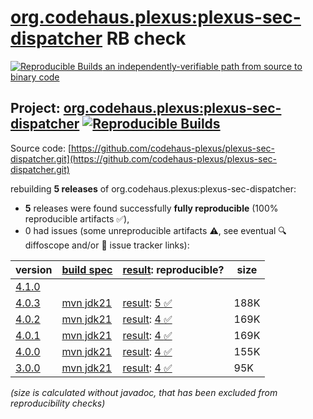 [org.codehaus.plexus:plexus-sec-dispatcher](https://central.sonatype.com/artifact/org.codehaus.plexus/plexus-sec-dispatcher/versions) RB check
=======

[![Reproducible Builds](https://reproducible-builds.org/images/logos/rb.svg) an independently-verifiable path from source to binary code](https://reproducible-builds.org/)

## Project: [org.codehaus.plexus:plexus-sec-dispatcher](https://central.sonatype.com/artifact/org.codehaus.plexus/plexus-sec-dispatcher/versions) [![Reproducible Builds](https://img.shields.io/endpoint?url=https://raw.githubusercontent.com/jvm-repo-rebuild/reproducible-central/master/content/org/codehaus/plexus/plexus-sec-dispatcher/badge.json)](https://github.com/jvm-repo-rebuild/reproducible-central/blob/master/content/org/codehaus/plexus/plexus-sec-dispatcher/README.md)

Source code: [https://github.com/codehaus-plexus/plexus-sec-dispatcher.git](https://github.com/codehaus-plexus/plexus-sec-dispatcher.git)

rebuilding **5 releases** of org.codehaus.plexus:plexus-sec-dispatcher:
- **5** releases were found successfully **fully reproducible** (100% reproducible artifacts :white_check_mark:),
- 0 had issues (some unreproducible artifacts :warning:, see eventual :mag: diffoscope and/or :memo: issue tracker links):

| version | [build spec](/BUILDSPEC.md) | [result](https://reproducible-builds.org/docs/jvm/): reproducible? | size |
| -- | --------- | ------ | -- |
| [4.1.0](https://central.sonatype.com/artifact/org.codehaus.plexus/plexus-sec-dispatcher/4.1.0/pom) | | | |
| [4.0.3](https://central.sonatype.com/artifact/org.codehaus.plexus/plexus-sec-dispatcher/4.0.3/pom) | [mvn jdk21](plexus-sec-dispatcher-4.0.3.buildspec) | [result](plexus-sec-dispatcher-4.0.3.buildinfo): [5 :white_check_mark: ](plexus-sec-dispatcher-4.0.3.buildcompare) | 188K |
| [4.0.2](https://central.sonatype.com/artifact/org.codehaus.plexus/plexus-sec-dispatcher/4.0.2/pom) | [mvn jdk21](plexus-sec-dispatcher-4.0.2.buildspec) | [result](plexus-sec-dispatcher-4.0.2.buildinfo): [4 :white_check_mark: ](plexus-sec-dispatcher-4.0.2.buildcompare) | 169K |
| [4.0.1](https://central.sonatype.com/artifact/org.codehaus.plexus/plexus-sec-dispatcher/4.0.1/pom) | [mvn jdk21](plexus-sec-dispatcher-4.0.1.buildspec) | [result](plexus-sec-dispatcher-4.0.1.buildinfo): [4 :white_check_mark: ](plexus-sec-dispatcher-4.0.1.buildcompare) | 169K |
| [4.0.0](https://central.sonatype.com/artifact/org.codehaus.plexus/plexus-sec-dispatcher/4.0.0/pom) | [mvn jdk21](plexus-sec-dispatcher-4.0.0.buildspec) | [result](plexus-sec-dispatcher-4.0.0.buildinfo): [4 :white_check_mark: ](plexus-sec-dispatcher-4.0.0.buildcompare) | 155K |
| [3.0.0](https://central.sonatype.com/artifact/org.codehaus.plexus/plexus-sec-dispatcher/3.0.0/pom) | [mvn jdk21](plexus-sec-dispatcher-3.0.0.buildspec) | [result](plexus-sec-dispatcher-3.0.0.buildinfo): [4 :white_check_mark: ](plexus-sec-dispatcher-3.0.0.buildcompare) | 95K |

<i>(size is calculated without javadoc, that has been excluded from reproducibility checks)</i>

